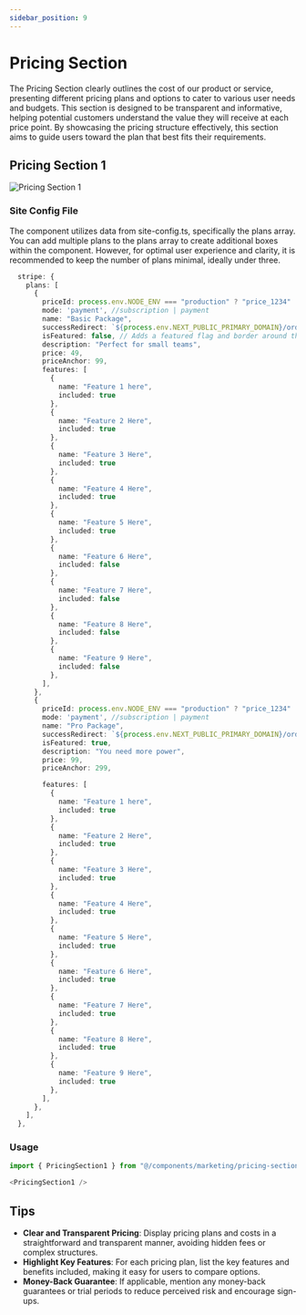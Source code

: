 ```yaml
---
sidebar_position: 9
---
```

# Pricing Section

The Pricing Section clearly outlines the cost of our product or service, presenting different pricing plans and options to cater to various user needs and budgets. This section is designed to be transparent and informative, helping potential customers understand the value they will receive at each price point. By showcasing the pricing structure effectively, this section aims to guide users toward the plan that best fits their requirements.

## Pricing Section 1
![Pricing Section 1](/img/pricing-section.jpg)

### Site Config File
The component utilizes data from site-config.ts, specifically the plans array. You can add multiple plans to the plans array to create additional boxes within the component. However, for optimal user experience and clarity, it is recommended to keep the number of plans minimal, ideally under three.

```typescript title="/site-config.ts"
  stripe: {
    plans: [
      {
        priceId: process.env.NODE_ENV === "production" ? "price_1234" : "price_5678",
        mode: 'payment', //subscription | payment
        name: "Basic Package",
        successRedirect: `${process.env.NEXT_PUBLIC_PRIMARY_DOMAIN}/order-complete`,
        isFeatured: false, // Adds a featured flag and border around the card
        description: "Perfect for small teams",
        price: 49,
        priceAnchor: 99,
        features: [
          {
            name: "Feature 1 here",
            included: true
          },
          {
            name: "Feature 2 Here",
            included: true
          },
          {
            name: "Feature 3 Here",
            included: true
          },
          {
            name: "Feature 4 Here",
            included: true
          },
          {
            name: "Feature 5 Here",
            included: true
          },
          {
            name: "Feature 6 Here",
            included: false
          },
          {
            name: "Feature 7 Here",
            included: false
          },
          {
            name: "Feature 8 Here",
            included: false
          },
          {
            name: "Feature 9 Here",
            included: false
          },
        ],
      },
      {
        priceId: process.env.NODE_ENV === "production" ? "price_1234" : "price_1PHV1iGVfP1i6nIpMpZJiXOo",
        mode: 'payment', //subscription | payment
        name: "Pro Package",
        successRedirect: `${process.env.NEXT_PUBLIC_PRIMARY_DOMAIN}/order-complete`,
        isFeatured: true,
        description: "You need more power",
        price: 99,
        priceAnchor: 299,

        features: [
          {
            name: "Feature 1 here",
            included: true
          },
          {
            name: "Feature 2 Here",
            included: true
          },
          {
            name: "Feature 3 Here",
            included: true
          },
          {
            name: "Feature 4 Here",
            included: true
          },
          {
            name: "Feature 5 Here",
            included: true
          },
          {
            name: "Feature 6 Here",
            included: true
          },
          {
            name: "Feature 7 Here",
            included: true
          },
          {
            name: "Feature 8 Here",
            included: true
          },
          {
            name: "Feature 9 Here",
            included: true
          },
        ],
      },
    ],
  },

```
### Usage
```typescript
import { PricingSection1 } from "@/components/marketing/pricing-section1";
```
```typescript
<PricingSection1 />
```

## Tips
- **Clear and Transparent Pricing**: Display pricing plans and costs in a straightforward and transparent manner, avoiding hidden fees or complex structures.
- **Highlight Key Features**: For each pricing plan, list the key features and benefits included, making it easy for users to compare options.
- **Money-Back Guarantee**: If applicable, mention any money-back guarantees or trial periods to reduce perceived risk and encourage sign-ups.

